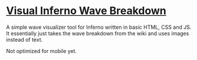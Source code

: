 # [Visual Inferno Wave Breakdown](https://tiamtum.github.io/inferno-wave-visualizer/)

A simple wave visualizer tool for Inferno written in basic HTML, CSS and JS. It essentially just takes the wave breakdown from the wiki and uses images instead of text. 

Not optimized for mobile yet. 
